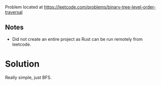 Problem located at https://leetcode.com/problems/binary-tree-level-order-traversal

## Notes
- Did not create an entire project as Rust can be run remotely from leetcode.

# Solution
Really simple, just BFS.